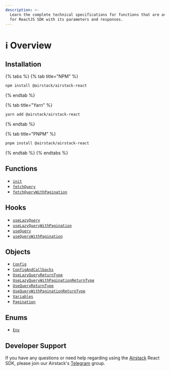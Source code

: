 ```yaml
---
description: >-
  Learn the complete technical specifications for functions that are available
  for ReactJS SDK with its parameters and responses.
---
```


# ℹ Overview

## Installation

{% tabs %}
{% tab title="NPM" %}
```sh
npm install @airstack/airstack-react
```
{% endtab %}

{% tab title="Yarn" %}
```sh
yarn add @airstack/airstack-react
```
{% endtab %}

{% tab title="PNPM" %}
```sh
pnpm install @airstack/airstack-react
```
{% endtab %}
{% endtabs %}

## Functions

* [`init`](functions/init.md)
* [`fetchQuery`](functions/fetchquery.md)
* [`fetchQueryWithPagination`](functions/fetchquerywithpagination.md)

## Hooks

* [`useLazyQuery`](hooks/uselazyquery.md)
* [`useLazyQueryWithPagination`](hooks/uselazyquerywithpagination.md)
* [`useQuery`](hooks/usequery.md)
* [`useQueryWithPagination`](hooks/usequerywithpagination.md)

## Objects

* [`Config`](objects/config.md)
* [`ConfigAndCallbacks`](objects/configandcallbacks.md)
* [`UseLazyQueryReturnType`](objects/uselazyqueryreturntype.md)
* [`UseLazyQueryWithPaginationReturnType`](objects/uselazyquerywithpaginationreturntype.md)
* [`UseQueryReturnType`](objects/usequeryreturntype.md)
* [`UseQueryWithPaginationReturnType`](objects/usequerywithpaginationreturntype.md)
* [`Variables`](objects/variables.md)
* [`Pagination`](objects/pagination.md)

## Enums

* [`Env`](enums/env.md)

## Developer Support

If you have any questions or need help regarding using the [Airstack](https://airstack.xyz) React SDK, please join our Airstack's [Telegram](https://t.me/+1k3c2FR7z51mNDRh) group.
